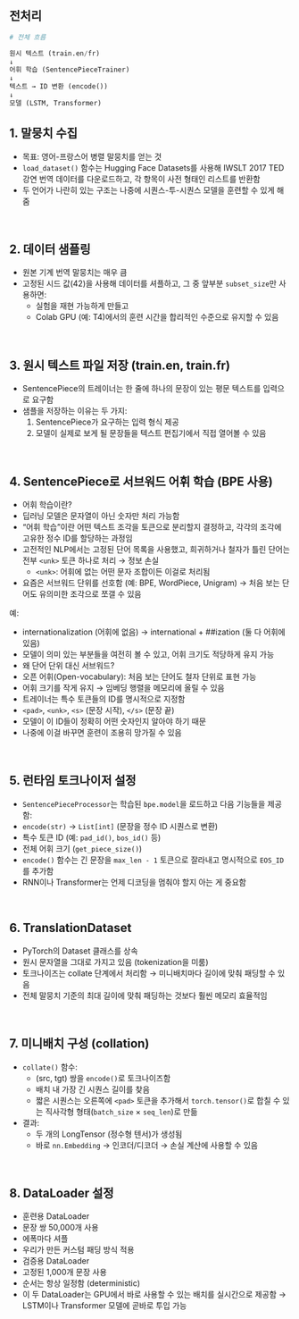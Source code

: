 ## 전처리

```py
# 전체 흐름

원시 텍스트 (train.en/fr)
↓
어휘 학습 (SentencePieceTrainer)
↓
텍스트 → ID 변환 (encode())
↓
모델 (LSTM, Transformer)

```

## 1. 말뭉치 수집
- 목표: 영어-프랑스어 병렬 말뭉치를 얻는 것
- `load_dataset()` 함수는 Hugging Face Datasets를 사용해 IWSLT 2017 TED 강연 번역 데이터를 다운로드하고, 각 항목이 사전 형태인 리스트를 반환함
- 두 언어가 나란히 있는 구조는 나중에 시퀀스-투-시퀀스 모델을 훈련할 수 있게 해줌

<br>

## 2. 데이터 샘플링
- 원본 기계 번역 말뭉치는 매우 큼
- 고정된 시드 값(42)을 사용해 데이터를 셔플하고, 그 중 앞부분 `subset_size`만 사용하면:
    - 실험을 재현 가능하게 만들고
    - Colab GPU (예: T4)에서의 훈련 시간을 합리적인 수준으로 유지할 수 있음

<br>

## 3. 원시 텍스트 파일 저장 (train.en, train.fr)
- SentencePiece의 트레이너는 한 줄에 하나의 문장이 있는 평문 텍스트를 입력으로 요구함
- 샘플을 저장하는 이유는 두 가지:
	1. SentencePiece가 요구하는 입력 형식 제공
	2. 모델이 실제로 보게 될 문장들을 텍스트 편집기에서 직접 열어볼 수 있음

<br>

## 4. SentencePiece로 서브워드 어휘 학습 (BPE 사용)
- 어휘 학습이란?
- 딥러닝 모델은 문자열이 아닌 숫자만 처리 가능함
- “어휘 학습”이란 어떤 텍스트 조각을 토큰으로 분리할지 결정하고, 각각의 조각에 고유한 정수 ID를 할당하는 과정임
- 고전적인 NLP에서는 고정된 단어 목록을 사용했고, 희귀하거나 철자가 틀린 단어는 전부 `<unk>` 토큰 하나로 처리 → 정보 손실
    - `<unk>`: 어휘에 없는 어떤 문자 조합이든 이걸로 처리됨
- 요즘은 서브워드 단위를 선호함 (예: BPE, WordPiece, Unigram) → 처음 보는 단어도 유의미한 조각으로 쪼갤 수 있음

예:
- internationalization (어휘에 없음) → international + ##ization (둘 다 어휘에 있음)
- 모델이 의미 있는 부분들을 여전히 볼 수 있고, 어휘 크기도 적당하게 유지 가능
- 왜 단어 단위 대신 서브워드?
- 오픈 어휘(Open-vocabulary): 처음 보는 단어도 철자 단위로 표현 가능
- 어휘 크기를 작게 유지 → 임베딩 행렬을 메모리에 올릴 수 있음
- 트레이너는 특수 토큰들의 ID를 명시적으로 지정함
- `<pad>`, `<unk>`, `<s>` (문장 시작), `</s>` (문장 끝)
- 모델이 이 ID들이 정확히 어떤 숫자인지 알아야 하기 때문
- 나중에 이걸 바꾸면 훈련이 조용히 망가질 수 있음

<br>

## 5. 런타임 토크나이저 설정
- `SentencePieceProcessor`는 학습된 `bpe.model`을 로드하고 다음 기능들을 제공함:
- `encode(str)` → `List[int]` (문장을 정수 ID 시퀀스로 변환)
- 특수 토큰 ID (예: `pad_id()`, `bos_id()` 등)
- 전체 어휘 크기 (`get_piece_size()`)
- `encode()` 함수는 긴 문장을 `max_len - 1` 토큰으로 잘라내고 명시적으로 `EOS_ID`를 추가함
- RNN이나 Transformer는 언제 디코딩을 멈춰야 할지 아는 게 중요함

<br>

## 6. TranslationDataset
- PyTorch의 Dataset 클래스를 상속
- 원시 문자열을 그대로 가지고 있음 (tokenization을 미룸)
- 토크나이즈는 collate 단계에서 처리함 → 미니배치마다 길이에 맞춰 패딩할 수 있음
- 전체 말뭉치 기준의 최대 길이에 맞춰 패딩하는 것보다 훨씬 메모리 효율적임

<br>

## 7. 미니배치 구성 (collation)
- `collate()` 함수:
    - (src, tgt) 쌍을 `encode()`로 토크나이즈함
    - 배치 내 가장 긴 시퀀스 길이를 찾음
    - 짧은 시퀀스는 오른쪽에 `<pad>` 토큰을 추가해서 `torch.tensor()`로 합칠 수 있는 직사각형 형태(`batch_size` × `seq_len`)로 만듦
- 결과:
    - 두 개의 LongTensor (정수형 텐서)가 생성됨
    - 바로 `nn.Embedding` → 인코더/디코더 → 손실 계산에 사용할 수 있음

<br>

## 8. DataLoader 설정
- 훈련용 DataLoader
- 문장 쌍 50,000개 사용
- 에폭마다 셔플
- 우리가 만든 커스텀 패딩 방식 적용
- 검증용 DataLoader
- 고정된 1,000개 문장 사용
- 순서는 항상 일정함 (deterministic)
- 이 두 DataLoader는 GPU에서 바로 사용할 수 있는 배치를 실시간으로 제공함
→ LSTM이나 Transformer 모델에 곧바로 투입 가능

<br>